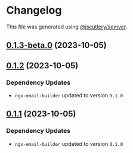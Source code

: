 # Changelog

This file was generated using [@jscutlery/semver](https://github.com/jscutlery/semver).

## [0.1.3-beta.0](https://github.com/wanoo21/ngb.email/compare/material-email-builder-0.1.2...material-email-builder-0.1.3-beta.0) (2023-10-05)



## [0.1.2](https://github.com/wanoo21/ngb.email/compare/material-email-builder-0.1.1...material-email-builder-0.1.2) (2023-10-05)

### Dependency Updates

* `ngx-email-builder` updated to version `0.1.0`


## [0.1.1](https://git.jetbrains.space/ngcomma/ngb/wlocalhost/compare/material-email-builder-0.1.0...material-email-builder-0.1.1) (2023-10-05)

### Dependency Updates

* `ngx-email-builder` updated to version `0.1.0`
